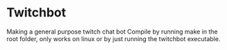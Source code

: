 # Twitchbot

Making a general purpose twitch chat bot
Compile by running make in the root folder, only works on linux or by just running the twitchbot executable.
